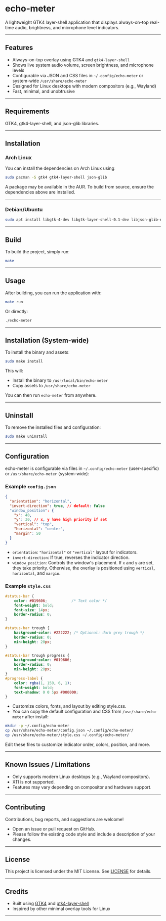 # echo-meter

A lightweight GTK4 layer-shell application that displays always-on-top real-time audio, brightness, and microphone level indicators.

---

## Features

- Always-on-top overlay using GTK4 and `gtk4-layer-shell`
- Shows live system audio volume, screen brightness, and microphone levels
- Configurable via JSON and CSS files in `~/.config/echo-meter` or system-wide `/usr/share/echo-meter`
- Designed for Linux desktops with modern compositors (e.g., Wayland)
- Fast, minimal, and unobtrusive

---

## Requirements

GTK4, gtk4-layer-shell, and json-glib libraries.

---

## Installation

### Arch Linux

You can install the dependencies on Arch Linux using:

```bash
sudo pacman -S gtk4 gtk4-layer-shell json-glib
```

A package may be available in the AUR. To build from source, ensure the dependencies above are installed.

---

### Debian/Ubuntu

```bash
sudo apt install libgtk-4-dev libgtk-layer-shell-0.1-dev libjson-glib-dev
```

---

## Build

To build the project, simply run:

```bash
make
```

---

## Usage

After building, you can run the application with:

```bash
make run
```

Or directly:

```bash
./echo-meter
```

---

## Installation (System-wide)

To install the binary and assets:

```bash
sudo make install
```

This will:
- Install the binary to `/usr/local/bin/echo-meter`
- Copy assets to `/usr/share/echo-meter`

You can then run `echo-meter` from anywhere.

---

## Uninstall

To remove the installed files and configuration:

```bash
sudo make uninstall
```

---

## Configuration

echo-meter is configurable via files in `~/.config/echo-meter` (user-specific) or `/usr/share/echo-meter` (system-wide):

### Example `config.json`

```json
{
  "orientation": "horizontal",
  "invert-direction": true, // default: false
  "window_position": {
    "x": 40,
    "y": 30, // x, y have high priority if set
    "vertical": "top",
    "horizontal": "center",
    "margin": 50
  }
}
```

- `orientation`: `"horizontal"` or `"vertical"` layout for indicators.
- `invert-direction`: If true, reverses the indicator direction.
- `window_position`: Controls the window's placement. If `x` and `y` are set, they take priority. Otherwise, the overlay is positioned using `vertical`, `horizontal`, and `margin`.

### Example `style.css`

```css
#status-bar {
    color: #019606;           /* Text color */
    font-weight: bold;
    font-size: 14px;
    border-radius: 0;
}

#status-bar trough {
    background-color: #222222; /* Optional: dark grey trough */
    border-radius: 0;
    min-height: 20px;
}

#status-bar trough progress {
    background-color: #019606;
    border-radius: 0;
    min-height: 20px;
}
#progress-label {
    color: rgba(1, 150, 6, 1);
    font-weight: bold;
    text-shadow: 0 0 5px #000000;
}
```

- Customize colors, fonts, and layout by editing style.css.
- You can copy the default configuration and CSS from `/usr/share/echo-meter` after install:

```bash
mkdir -p ~/.config/echo-meter
cp /usr/share/echo-meter/config.json ~/.config/echo-meter/
cp /usr/share/echo-meter/style.css ~/.config/echo-meter/
```

Edit these files to customize indicator order, colors, position, and more.

---

## Known Issues / Limitations

- Only supports modern Linux desktops (e.g., Wayland compositors).
- X11 is not supported.
- Features may vary depending on compositor and hardware support.

---

## Contributing

Contributions, bug reports, and suggestions are welcome!
- Open an issue or pull request on GitHub.
- Please follow the existing code style and include a description of your changes.

---

## License

This project is licensed under the MIT License. See [LICENSE](LICENSE) for details.

---

## Credits

- Built using [GTK4](https://www.gtk.org/) and [gtk4-layer-shell](https://github.com/wmww/gtk-layer-shell)
- Inspired by other minimal overlay tools for Linux

---
